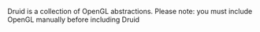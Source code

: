Druid is a collection of OpenGL abstractions. Please note: you must include OpenGL manually before including Druid